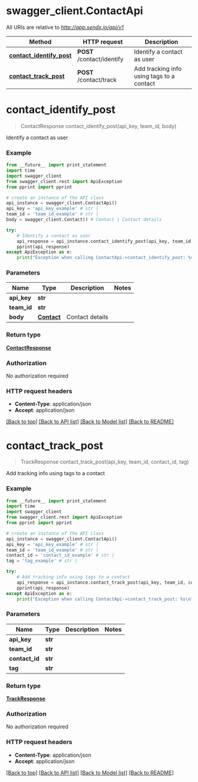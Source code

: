 # swagger_client.ContactApi

All URIs are relative to *http://app.sendx.io/api/v1*

Method | HTTP request | Description
------------- | ------------- | -------------
[**contact_identify_post**](ContactApi.md#contact_identify_post) | **POST** /contact/identify | Identify a contact as user
[**contact_track_post**](ContactApi.md#contact_track_post) | **POST** /contact/track | Add tracking info using tags to a contact


# **contact_identify_post**
> ContactResponse contact_identify_post(api_key, team_id, body)

Identify a contact as user



### Example 
```python
from __future__ import print_statement
import time
import swagger_client
from swagger_client.rest import ApiException
from pprint import pprint

# create an instance of the API class
api_instance = swagger_client.ContactApi()
api_key = 'api_key_example' # str | 
team_id = 'team_id_example' # str | 
body = swagger_client.Contact() # Contact | Contact details

try: 
    # Identify a contact as user
    api_response = api_instance.contact_identify_post(api_key, team_id, body)
    pprint(api_response)
except ApiException as e:
    print("Exception when calling ContactApi->contact_identify_post: %s\n" % e)
```

### Parameters

Name | Type | Description  | Notes
------------- | ------------- | ------------- | -------------
 **api_key** | **str**|  | 
 **team_id** | **str**|  | 
 **body** | [**Contact**](Contact.md)| Contact details | 

### Return type

[**ContactResponse**](ContactResponse.md)

### Authorization

No authorization required

### HTTP request headers

 - **Content-Type**: application/json
 - **Accept**: application/json

[[Back to top]](#) [[Back to API list]](../README.md#documentation-for-api-endpoints) [[Back to Model list]](../README.md#documentation-for-models) [[Back to README]](../README.md)

# **contact_track_post**
> TrackResponse contact_track_post(api_key, team_id, contact_id, tag)

Add tracking info using tags to a contact



### Example 
```python
from __future__ import print_statement
import time
import swagger_client
from swagger_client.rest import ApiException
from pprint import pprint

# create an instance of the API class
api_instance = swagger_client.ContactApi()
api_key = 'api_key_example' # str | 
team_id = 'team_id_example' # str | 
contact_id = 'contact_id_example' # str | 
tag = 'tag_example' # str | 

try: 
    # Add tracking info using tags to a contact
    api_response = api_instance.contact_track_post(api_key, team_id, contact_id, tag)
    pprint(api_response)
except ApiException as e:
    print("Exception when calling ContactApi->contact_track_post: %s\n" % e)
```

### Parameters

Name | Type | Description  | Notes
------------- | ------------- | ------------- | -------------
 **api_key** | **str**|  | 
 **team_id** | **str**|  | 
 **contact_id** | **str**|  | 
 **tag** | **str**|  | 

### Return type

[**TrackResponse**](TrackResponse.md)

### Authorization

No authorization required

### HTTP request headers

 - **Content-Type**: application/json
 - **Accept**: application/json

[[Back to top]](#) [[Back to API list]](../README.md#documentation-for-api-endpoints) [[Back to Model list]](../README.md#documentation-for-models) [[Back to README]](../README.md)

